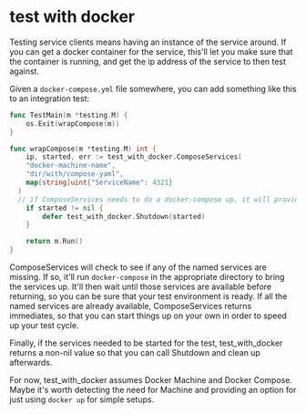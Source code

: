 # test with docker

Testing service clients means having an instance of the service around.
If you can get a docker container for the service, this'll let you make sure that the container is running,
and get the ip address of the service to then test against.

Given a `docker-compose.yml` file somewhere, you can add something like this to an integration test:

```go
func TestMain(m *testing.M) {
	os.Exit(wrapCompose(m))
}

func wrapCompose(m *testing.M) int {
	ip, started, err := test_with_docker.ComposeServices(
    "docker-machine-name",
    "dir/with/compose-yaml",
    map[string]uint{"ServiceName": 4321}
  )
  // if ComposeServices needs to do a docker-compose up, it will provide an object to use to shut the docker back down
	if started != nil {
		defer test_with_docker.Shutdown(started)
	}

	return m.Run()
}
```

ComposeServices will check to see if any of the named services are missing.
If so, it'll run `docker-compose` in the appropriate directory to bring the services up.
It'll then wait until those services are available before returning,
so you can be sure that your test environment is ready.
If all the named services are already available, ComposeServices returns immediates,
so that you can start things up on your own in order to speed up your test cycle.

Finally, if the services needed to be started for the test, test_with_docker returns a non-nil value
so that you can call Shutdown and clean up afterwards.

For now, test_with_docker assumes Docker Machine and Docker Compose.
Maybe it's worth detecting the need for Machine
and
providing an option for just using `docker up` for simple setups.

